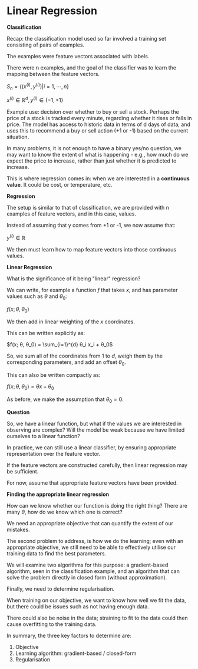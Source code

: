 # Linear Regression

**Classification**

Recap: the classification model used so far involved a training set consisting of pairs of examples.

The examples were feature vectors associated with labels.

There were n examples, and the goal of the classifier was to learn the mapping between the feature vectors.

$S_n = \lbrace ( x^{(i)}, y^{(i)}) | i=1, ⋯, n \rbrace$

$x^{(i)} ∈ ℝ^d, y^{(i)} ∈ \lbrace -1, +1 \rbrace$

Example use: decision over whether to buy or sell a stock. Perhaps the price of a stock is tracked every minute, regarding whether it rises or falls in price. The model has access to historic data in terms of d days of data, and uses this to recommend a buy or sell action (+1 or -1) based on the current situation.

In many problems, it is not enough to have a binary yes/no question, we may want to know the extent of what is happening - e.g., how much do we expect the price to increase, rather than just whether it is predicted to increase.

This is where regression comes in: when we are interested in a **continuous value**. It could be cost, or temperature, etc.

**Regression**

The setup is similar to that of classification, we are provided with n examples of feature vectors, and in this case, values.

Instead of assuming that y comes from +1 or -1, we now assume that:

$y^{(i)} ∈ ℝ$

We then must learn how to map feature vectors into those continuous values.

**Linear Regression**

What is the significance of it being "linear" regression?

We can write, for example a function $f$ that takes $x$, and has parameter values such as $θ$ and $θ_0$:

$f(x; θ, θ_0)$

We then add in linear weighting of the $x$ coordinates.

This can be written explicitly as:

$f(x; θ, θ_0) = \sum_{i=1}^{d} θ_i x_i + θ_0$

So, we sum all of the coordinates from $1$ to $d$, weigh them by the corresponding parameters, and add an offset $θ_0$.

This can also be written compactly as:

$f(x; θ, θ_0) = θx + θ_0$

As before, we make the assumption that $θ_0 = 0$.

**Question**

So, we have a linear function, but what if the values we are interested in observing are complex? Will the model be weak because we have limited ourselves to a linear function?

In practice, we can still use a linear classifier, by ensuring appropriate representation over the feature vector.

If the feature vectors are constructed carefully, then linear regression may be sufficient.

For now, assume that appropriate feature vectors have been provided.

**Finding the appropriate linear regression**

How can we know whether our function is doing the right thing? There are many $θ$, how do we know which one is correct?

We need an appropriate objective that can quantify the extent of our mistakes.

The second problem to address, is how we do the learning; even with an appropriate objective, we still need to be able to effectively utilise our training data to find the best parameters.

We will examine two algorithms for this purpose: a gradient-based algorithm, seen in the classification example, and an algorithm that can solve the problem directly in closed form (without approximation).

Finally, we need to determine regularisation.

When training on our objective, we want to know how well we fit the data, but there could be issues such as not having enough data.

There could also be noise in the data; straining to fit to the data could then cause overfitting to the training data.

In summary, the three key factors to determine are:

1. Objective
2. Learning algorithm: gradient-based / closed-form
3. Regularisation
